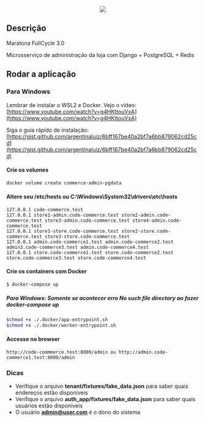 <p align="center">
  <a href="http://nestjs.com/" target="blank"><img src="http://maratona.fullcycle.com.br/public/img/logo-maratona.png"/></a>
</p>

## Descrição

Maratona FullCycle 3.0

Microsserviço de administração da loja com Django + PostgreSQL + Redis

## Rodar a aplicação

### Para Windows 

Lembrar de instalar o WSL2 e Docker. Vejo o vídeo: [https://www.youtube.com/watch?v=g4HKttouVxA](https://www.youtube.com/watch?v=g4HKttouVxA) 

Siga o guia rápido de instalação: [https://gist.github.com/argentinaluiz/6bff167be40a2bf7a6bb879062cd25cd](https://gist.github.com/argentinaluiz/6bff167be40a2bf7a6bb879062cd25cd) 

#### Crie os volumes

```bash
docker volume create commerce-admin-pgdata
```

#### Altere seu /etc/hosts ou C:\Windows\System32\drivers\etc\hosts

```
127.0.0.1 code-commerce.test
127.0.0.1 store1-admin.code-commerce.test store2-admin.code-commerce.test store3-admin.code-commerce.test store4-admin.code-commerce.test
127.0.0.1 store1-store.code-commerce.test store2-store.code-commerce.test store3-store.code-commerce.test
127.0.0.1 admin.code-commerce1.test admin.code-commerce2.test admin3.code-commerce3.test admin.code-commerce4.test
127.0.0.1 store.code-commerce1.test store.code-commerce2.test store.code-commerce3.test store.code-commerce4.test
```


#### Crie os containers com Docker

```bash
$ docker-compose up
```

##### Para Windows: Somente se acontecer erro No such file directory ao fazer docker-compose up
```bash
$chmod +x ./.docker/app-entrypoint.sh 
$chmod +x ./.docker/worker-entrypoint.sh
```

#### Accesse no browser

```
http://code-commmerce.test:8000/admin ou http://admin.code-commerce1.test:8000/admin 
```

### Dicas

* Verifique o arquivo **tenant/fixtures/fake_data.json** para saber quais endereços estão disponíveis
* Verifique o arquivo **auth_app/fixtures/fake_data.json** para saber quais usuários estão disponiveis
* O usuário **admin@user.com** é o dono do sistema


